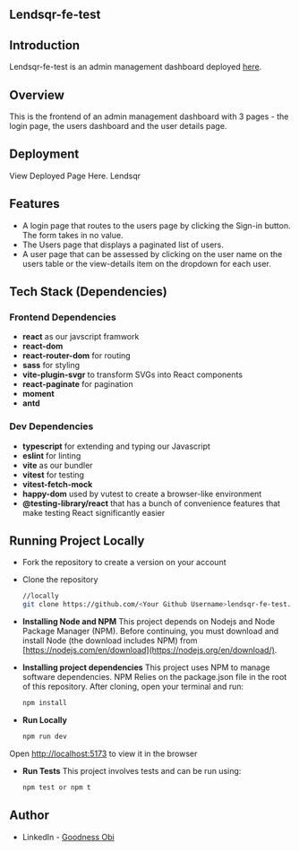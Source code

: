 Lendsqr-fe-test
-----

## Introduction

Lendsqr-fe-test is an admin management dashboard deployed [here](https://goodness-obi-lendsqr-fe-test.vercel.app).

## Overview

This is the frontend of an admin management dashboard with 3 pages - the login page, the users dashboard and the user details page.

## Deployment
View Deployed Page Here. Lendsqr

## Features
* A login page that routes to the users page by clicking the Sign-in button. The form takes in no value.
* The Users page that displays a paginated list of users.
* A user page that can be assessed by clicking on the user name on the users table or the view-details item on the dropdown for each user.

## Tech Stack (Dependencies)
### Frontend Dependencies
 * **react** as our javscript framwork
 * **react-dom**
 * **react-router-dom** for routing
 * **sass** for styling
 * **vite-plugin-svgr** to transform SVGs into React components
 * **react-paginate** for pagination
 * **moment** 
 * **antd** 

### Dev Dependencies
 * **typescript** for extending and typing our Javascript
 * **eslint** for linting
 * **vite** as our bundler
 * **vitest** for testing
 * **vitest-fetch-mock**
 * **happy-dom** used by vutest to create a browser-like environment 
 * **@testing-library/react** that has a bunch of convenience features that make testing React significantly easier

## Running Project Locally
* Fork the repository to create a version on your account
* Clone the repository 
  ```bash
  //locally
  git clone https://github.com/<Your Github Username>lendsqr-fe-test.git
  ```
 * **Installing Node and NPM**
   This project depends on Nodejs and Node Package Manager (NPM). Before continuing, you must download and install Node (the download includes NPM) from [https://nodejs.com/en/download](https://nodejs.org/en/download/).

* **Installing project dependencies**
   This project uses NPM to manage software dependencies. NPM Relies on the package.json file in the root of this repository. After cloning, open your terminal and run:

  ```bash
  npm install
  ```
* **Run Locally**
  ```bash
  npm run dev
  ```
Open [http://localhost:5173](http://localhost:5173) to view it in the browser

* **Run Tests**
This project involves tests and can be run using:
  ```bash
  npm test or npm t
  ```
  
 ## Author
- LinkedIn - [Goodness Obi](https://www.linkedin.com/in/goodnessobi/)
